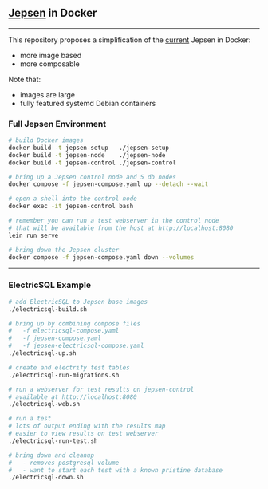 ## [Jepsen](https://github.com/jepsen-io/jepsen) in Docker

----

This repository proposes a simplification of the [current](https://github.com/jepsen-io/jepsen/jepsen/docker) Jepsen in Docker:
- more image based
- more composable

Note that:
- images are large
- fully featured systemd Debian containers

### Full Jepsen Environment

```bash
# build Docker images
docker build -t jepsen-setup   ./jepsen-setup
docker build -t jepsen-node    ./jepsen-node
docker build -t jepsen-control ./jepsen-control

# bring up a Jepsen control node and 5 db nodes
docker compose -f jepsen-compose.yaml up --detach --wait

# open a shell into the control node
docker exec -it jepsen-control bash

# remember you can run a test webserver in the control node
# that will be available from the host at http://localhost:8080
lein run serve

# bring down the Jepsen cluster
docker compose -f jepsen-compose.yaml down --volumes
```

----

### ElectricSQL Example

```bash
# add ElectricSQL to Jepsen base images
./electricsql-build.sh

# bring up by combining compose files
#   -f electricsql-compose.yaml
#   -f jepsen-compose.yaml
#   -f jepsen-electricsql-compose.yaml
./electricsql-up.sh

# create and electrify test tables
./electricsql-run-migrations.sh

# run a webserver for test results on jepsen-control
# available at http://localhost:8080
./electricsql-web.sh

# run a test
# lots of output ending with the results map
# easier to view results on test webserver
./electricsql-run-test.sh

# bring down and cleanup
#   - removes postgresql volume
#   - want to start each test with a known pristine database
./electricsql-down.sh
```
